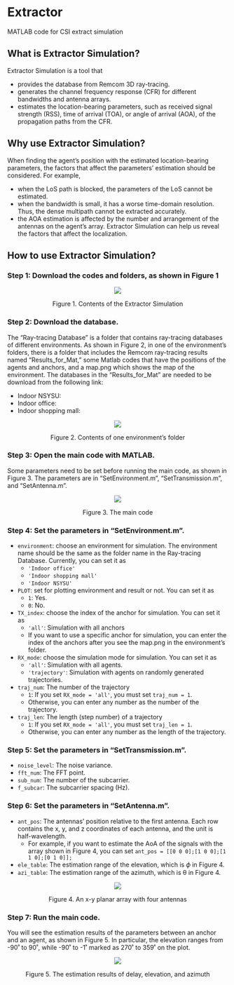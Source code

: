 # Extractor
MATLAB code for CSI extract simulation


## What is Extractor Simulation?
Extractor Simulation is a tool that 
* provides the database from Remcom 3D ray-tracing.
* generates the channel frequency response (CFR) for different bandwidths and antenna arrays.
* estimates the location-bearing parameters, such as received signal strength (RSS), time of arrival (TOA), or angle of arrival (AOA), of the propagation paths from the CFR.


## Why use Extractor Simulation?
When finding the agent’s position with the estimated location-bearing parameters, the factors that affect the parameters’ estimation should be considered. For example, 
* when the LoS path is blocked, the parameters of the LoS cannot be estimated.
* when the bandwidth is small, it has a worse time-domain resolution. Thus, the dense multipath cannot be extracted accurately.
* the AOA estimation is affected by the number and arrangement of the antennas on the agent’s array.
Extractor Simulation can help us reveal the factors that affect the localization.


## How to use Extractor Simulation?


### Step 1: Download the codes and folders, as shown in Figure 1
<p align="center"><img src="https://github.com/CoLoSNet/Extractor/assets/155145488/6e67b2d4-53bd-4ca8-ae1d-e1549b06dd75"/></p>
<p align="center">Figure 1. Contents of the Extractor Simulation</p>

### Step 2: Download the database. 
The “Ray-tracing Database” is a folder that contains ray-tracing databases of different environments. As shown in Figure 2, in one of the environment’s folders, there is a folder that includes the Remcom ray-tracing results named “Results_for_Mat,” some Matlab codes that have the positions of the agents and anchors, and a map.png which shows the map of the environment. The databases in the “Results_for_Mat” are needed to be download from the following link:
*	Indoor NSYSU: 
*	Indoor office: 
*	Indoor shopping mall:
<p align="center"><img src="https://github.com/CoLoSNet/Extractor/assets/155145488/d17926cb-5a88-49a2-9cee-c1fc67ab5e46"/></p>
<p align="center">Figure 2. Contents of one environment’s folder</p>

### Step 3: Open the main code with MATLAB.
Some parameters need to be set before running the main code, as shown in Figure 3. The parameters are in “SetEnvironment.m”, “SetTransmission.m”, and “SetAntenna.m”. 
<p align="center"><img src="https://github.com/CoLoSNet/Extractor/assets/155145488/98528702-4cd7-475a-9fae-83ef95ab6cd3"/></p>
<p align="center">Figure 3. The main code</p>

### Step 4: Set the parameters in “SetEnvironment.m”.
* `environment`: choose an environment for simulation. The environment name should be the same as the folder name in the Ray-tracing Database. Currently, you can set it as
  * `'Indoor office'`
  * `'Indoor shopping mall'`
  * `'Indoor NSYSU'`
* `PLOT`: set for plotting environment and result or not. You can set it as
  * `1`: Yes.
  * `0`: No.
* `TX_index`: choose the index of the anchor for simulation. You can set it as
  * `'all'`: Simulation with all anchors
  * If you want to use a specific anchor for simulation, you can enter the index of the anchors after you see the map.png in the environment’s folder.
* `RX_mode`: choose the simulation mode for simulation. You can set it as
  * `'all'`: Simulation with all agents.
  * `'trajectory'`: Simulation with agents on randomly generated trajectories.
* `traj_num`: The number of the trajectory
  * `1`: If you set `RX_mode = 'all'`, you must set `traj_num = 1`.
  * Otherwise, you can enter any number as the number of the trajectory.
* `traj_len`: The length (step number) of a trajectory
  * `1`: If you set `RX_mode = 'all'`, you must set `traj_len = 1`.
  * Otherwise,  you can enter any number as the length of the trajectory.

### Step 5: Set the parameters in “SetTransmission.m”.
* `noise_level`: The noise variance.
* `fft_num`: The FFT point.
* `sub_num`: The number of the subcarrier.
* `f_subcar`: The subcarrier spacing (Hz).

### Step 6: Set the parameters in “SetAntenna.m”.
* `ant_pos`: The antennas’ position relative to the first antenna. Each row contains the x, y, and z coordinates of each antenna, and the unit is half-wavelength.
  * For example, if you want to estimate the AoA of the signals with the array shown in Figure 4, you can set `ant_pos = [[0 0 0];[1 0 0];[1 1 0];[0 1 0]];`
* `ele_table`: The estimation range of the elevation, which is 𝜙 in Figure 4.
* `azi_table`: The estimation range of the azimuth, which is θ in Figure 4.
<p align="center"><img src="https://github.com/CoLoSNet/Extractor/assets/155145488/d0da6a35-fa5b-4090-b3c3-281b5c4619d1"/></p>
<p align="center">Figure 4. An x-y planar array with four antennas</p>

### Step 7: Run the main code. 
You will see the estimation results of the parameters between an anchor and an agent, as shown in Figure 5. In particular, the elevation ranges from -90˚ to 90˚, while -90˚ to -1˚ marked as 270˚ to 359˚ on the plot.
<p align="center"><img src="https://github.com/CoLoSNet/Extractor/assets/155145488/36d6f2b8-9d49-4632-9c75-ee842da4faf6"/></p>
<p align="center">Figure 5. The estimation results of delay, elevation, and azimuth</p>


